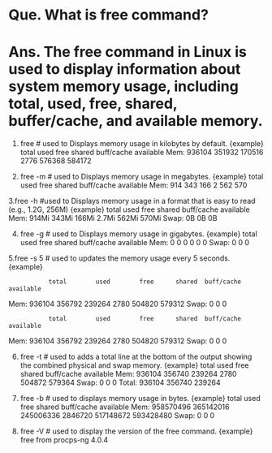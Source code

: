 # Que. What is free command?
# Ans. The free command in Linux is used to display information about system memory usage,    including total, used, free, shared, buffer/cache, and available memory.
  
1. free         # used to Displays memory usage in kilobytes by default.
 {example} 
                total        used        free      shared  buff/cache   available
Mem:          936104      351932      170516        2776      576368      584172

2. free -m      # used to Displays memory usage in megabytes.
 {example}
                total        used        free      shared  buff/cache   available
Mem:             914         343         166           2         562         570

3.free -h    #used to Displays memory usage in a format that is easy to read (e.g., 1.2G, 256M)
 {example}
                total        used        free      shared  buff/cache   available
Mem:           914Mi       343Mi       166Mi       2.7Mi       562Mi       570Mi
Swap:             0B          0B          0B

4. free -g    # used to Displays memory usage in gigabytes.
  {example}
                 total        used        free      shared  buff/cache   available
Mem:               0           0           0           0           0           0
Swap:              0           0           0

5.free -s 5   # used to updates the memory usage every 5 seconds.
 {example}

               total        used        free      shared  buff/cache   available
Mem:          936104      356792      239264        2780      504820      579312
Swap:              0           0           0

               total        used        free      shared  buff/cache   available
Mem:          936104      356792      239264        2780      504820      579312
Swap:              0           0           0           

6. free -t  # used to adds a total line at the bottom of the output showing the combined physical and swap memory.
 {example} 
                total        used        free      shared  buff/cache   available
Mem:          936104      356740      239264        2780      504872      579364
Swap:              0           0           0
Total:        936104      356740      239264

7. free -b   # used to displays memory usage in bytes.
 {example}
               total        used        free      shared  buff/cache   available
Mem:       958570496   365142016   245006336     2846720   517148672   593428480
Swap:              0           0           0

8. free -V  # used to display the version of the free command.
 {example}
  free from procps-ng 4.0.4
